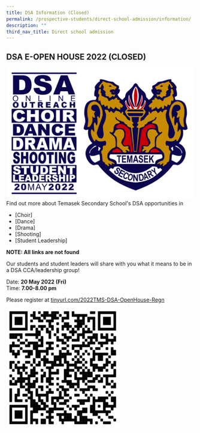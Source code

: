 ```yaml
---
title: DSA Information (Closed)
permalink: /prospective-students/direct-school-admission/information/
description: ""
third_nav_title: Direct school admission
---
```

## DSA E-OPEN HOUSE 2022 (CLOSED)


![DSA Open House Banner 1.png](/images/DSA%20Open%20House%20Banner%201.png)  
Find out more about Temasek Secondary School's DSA opportunities in  

*   [Choir]
*   [Dance]
*   [Drama]
*   [Shooting]
*   [Student Leadership]

**NOTE: All links are not found**
  
Our students and student leaders will share with you what it means to be in a DSA CCA/leadership group!  
  
Date:&nbsp;**20 May 2022 (Fri)**  
Time:&nbsp;**7.00-8.00 pm**  
  
Please register at&nbsp;[tinyurl.](http://tinyurl.com/2022TMS-DSA-OpenHouse-Regn)[com/2022TMS-DSA-OpenHouse-Regn](http://tinyurl.com/2022TMS-DSA-OpenHouse-Regn)  
  
<img style="width:60%" src="/images/qr.jpg">